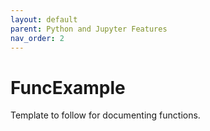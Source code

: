 ```yaml
---
layout: default
parent: Python and Jupyter Features
nav_order: 2
---
```


# FuncExample

Template to follow for documenting functions.